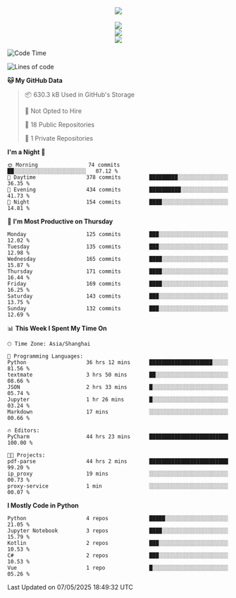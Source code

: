 <div align="center">
  <img src="https://readme-typing-svg.demolab.com?font=Zhi+Mang+Xing&size=40&pause=1000&color=000000&center=true&vCenter=true&lines=Baymax%E5%B0%8F%E6%8C%AF;Hello%20World"/><br/>
  <br/>
  <img src="https://skillicons.dev/icons?i=java,kotlin,python,c,cpp,html,css,javascript" /><br/>
  <img src="https://skillicons.dev/icons?i=spring,vue,pytorch,maven,gradle,mysql,sqlite,linux" /><br/>
  <img src="https://skillicons.dev/icons?i=idea,pycharm,webstorm,androidstudio,vscode,git,vim,md" /><br/>
</div>

<!--START_SECTION:waka-->
![Code Time](http://img.shields.io/badge/Code%20Time-903%20hrs%205%20mins-blue)

![Lines of code](https://img.shields.io/badge/From%20Hello%20World%20I%27ve%20Written-6.1%20million%20lines%20of%20code-blue)

**🐱 My GitHub Data** 

> 📦 630.3 kB Used in GitHub's Storage 
 > 
> 🚫 Not Opted to Hire
 > 
> 📜 18 Public Repositories 
 > 
> 🔑 1 Private Repositories 
 > 
**I'm a Night 🦉** 

```text
🌞 Morning                74 commits          ██░░░░░░░░░░░░░░░░░░░░░░░   07.12 % 
🌆 Daytime                378 commits         █████████░░░░░░░░░░░░░░░░   36.35 % 
🌃 Evening                434 commits         ██████████░░░░░░░░░░░░░░░   41.73 % 
🌙 Night                  154 commits         ████░░░░░░░░░░░░░░░░░░░░░   14.81 % 
```
📅 **I'm Most Productive on Thursday** 

```text
Monday                   125 commits         ███░░░░░░░░░░░░░░░░░░░░░░   12.02 % 
Tuesday                  135 commits         ███░░░░░░░░░░░░░░░░░░░░░░   12.98 % 
Wednesday                165 commits         ████░░░░░░░░░░░░░░░░░░░░░   15.87 % 
Thursday                 171 commits         ████░░░░░░░░░░░░░░░░░░░░░   16.44 % 
Friday                   169 commits         ████░░░░░░░░░░░░░░░░░░░░░   16.25 % 
Saturday                 143 commits         ███░░░░░░░░░░░░░░░░░░░░░░   13.75 % 
Sunday                   132 commits         ███░░░░░░░░░░░░░░░░░░░░░░   12.69 % 
```


📊 **This Week I Spent My Time On** 

```text
🕑︎ Time Zone: Asia/Shanghai

💬 Programming Languages: 
Python                   36 hrs 12 mins      ████████████████████░░░░░   81.56 % 
textmate                 3 hrs 50 mins       ██░░░░░░░░░░░░░░░░░░░░░░░   08.66 % 
JSON                     2 hrs 33 mins       █░░░░░░░░░░░░░░░░░░░░░░░░   05.74 % 
Jupyter                  1 hr 26 mins        █░░░░░░░░░░░░░░░░░░░░░░░░   03.24 % 
Markdown                 17 mins             ░░░░░░░░░░░░░░░░░░░░░░░░░   00.66 % 

🔥 Editors: 
PyCharm                  44 hrs 23 mins      █████████████████████████   100.00 % 

🐱‍💻 Projects: 
pdf-parse                44 hrs 2 mins       █████████████████████████   99.20 % 
ip_proxy                 19 mins             ░░░░░░░░░░░░░░░░░░░░░░░░░   00.73 % 
proxy-service            1 min               ░░░░░░░░░░░░░░░░░░░░░░░░░   00.07 % 
```

**I Mostly Code in Python** 

```text
Python                   4 repos             █████░░░░░░░░░░░░░░░░░░░░   21.05 % 
Jupyter Notebook         3 repos             ████░░░░░░░░░░░░░░░░░░░░░   15.79 % 
Kotlin                   2 repos             ███░░░░░░░░░░░░░░░░░░░░░░   10.53 % 
C#                       2 repos             ███░░░░░░░░░░░░░░░░░░░░░░   10.53 % 
Vue                      1 repo              █░░░░░░░░░░░░░░░░░░░░░░░░   05.26 % 
```




 Last Updated on 07/05/2025 18:49:32 UTC
<!--END_SECTION:waka-->





